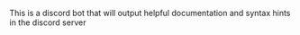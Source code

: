 This is a discord bot that will output helpful documentation and syntax hints in the discord server
